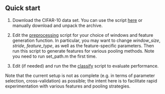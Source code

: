 
## Quick start

1.  Download the CIFAR-10 data set.  You can use the script [here](./data/get_cifar.sh) or manually download and unpack the archive.

2.  Edit the [preprocessing](./preprocess_cifar10.m) script for your choice of windows and feature generation function.  In particular, you may want to change *window_size*, *stride*, *feature_type*, as well as the feature-specific parameters.  Then run this script to generate features for various pooling methods.   Note you need to run set_path.m the first time.

3. Edit (if needed) and run the the [classify](classify_cifar10.m) script to evaluate performance.

Note that the current setup is not as complete (e.g. in terms of parameter selection, cross-validation) as possible; the intent here is to facilitate rapid experimentation with various features and pooling strategies.
